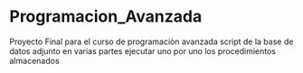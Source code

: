 # Programacion_Avanzada
Proyecto Final para el curso de programaciòn avanzada
script de la base de datos adjunto en varias partes
ejecutar uno por uno los procedimientos almacenados
